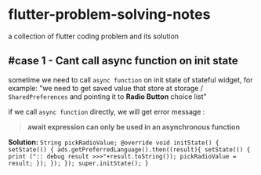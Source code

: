 # flutter-problem-solving-notes
a collection of flutter coding problem and its solution

<h2>#case 1 - Cant call async function on init state</h2>

sometime we need to call `async function` on init state of stateful widget, for example: "we need to get saved value that store at storage / `SharedPreferences` and pointing it to **Radio Button** choice list"

if we call `async function` directly, we will get error message : 
>**await expression can only be used in an asynchronous function**

**Solution:**
`String pickRadioValue;
  @override
    void initState() {
      setState(() {
        ads.getPreferredLanguage().then((result){
          setState(() {
            print (":: debug result >>>"+result.toString());
            pickRadioValue = result;
          });
        });
      });
      super.initState();
}`
